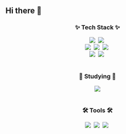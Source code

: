 ## Hi there 👋

<!--내용 부분-->
<h3 align="center">✨ Tech Stack ✨</h3>
<div align="center">
  <img src="https://img.shields.io/badge/react-20232a.svg?style=for-the-badge&logo=react&logoColor=61DAFB" />&nbsp
  <img src="https://img.shields.io/badge/styled--components-DB7093?style=for-the-badge&logo=styled-components&logoColor=ffd35b" />&nbsp  
</div>

<div align="center">
  <img src="https://img.shields.io/badge/html5-E34F26.svg?style=for-the-badge&logo=html5&logoColor=white" />&nbsp
  <img src="https://img.shields.io/badge/css3-1572B6.svg?style=for-the-badge&logo=css3&logoColor=white" />&nbsp
  <img src="https://img.shields.io/badge/javascript-F7DF1E.svg?style=for-the-badge&logo=javascript&logoColor=20232a" />&nbsp
</div>

<div align="center">
  <img src="https://img.shields.io/badge/python-3776AB?style=for-the-badge&logo=python&logoColor=white" />&nbsp
  <img src="https://img.shields.io/badge/c-A8B9CC?style=for-the-badge&logo=c&logoColor=white" />&nbsp
</div>

<br>

<h3 align="center">📖 Studying 📖</h3>
<div align="center">
  <img src="https://img.shields.io/badge/typescript-3178C6?style=for-the-badge&logo=typescript&logoColor=white">
<div>

<br>

<h3 align="center">🛠 Tools 🛠</h3>
<div align="center">
  <img src="https://img.shields.io/badge/github-181717.svg?style=for-the-badge&logo=github&logoColor=white" />&nbsp
  <img src="https://img.shields.io/badge/Notion-F3F3F3.svg?style=for-the-badge&logo=notion&logoColor=black" />&nbsp
  <img src="https://img.shields.io/badge/discord-5865F2.svg?style=for-the-badge&logo=discord&logoColor=white" />&nbsp
</div>

<br/>
<br/>


<!--
<div align="center">
  <img src="https://github-readme-stats.vercel.app/api?username=ye6194&count_private=true&hide_rank=true&hide=stars" />&nbsp&nbsp
  <!--
  <img src="https://github-readme-stats.vercel.app/api/top-langs/?username=ye6194&layout=compact&&count_private=true&hide=batchfile,powershell,c&show_icons=true" />
  -->
</div>


<!--
**ye6194/ye6194** is a ✨ _special_ ✨ repository because its `README.md` (this file) appears on your GitHub profile.

Here are some ideas to get you started:

- 🔭 I’m currently working on ...
- 🌱 I’m currently learning ...
- 👯 I’m looking to collaborate on ...
- 🤔 I’m looking for help with ...
- 💬 Ask me about ...
- 📫 How to reach me: ...
- 😄 Pronouns: ...
- ⚡ Fun fact: ...
-->
